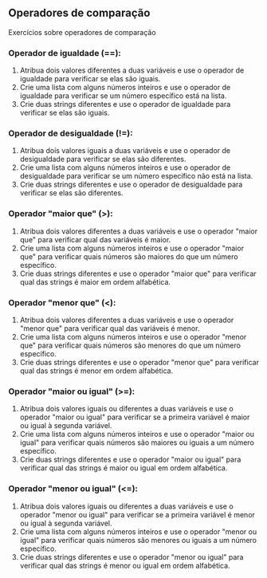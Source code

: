 ## Operadores de comparação
Exercícios sobre operadores de comparação

### Operador de igualdade (==):

1. Atribua dois valores diferentes a duas variáveis e use o operador de igualdade para verificar se elas são iguais.
2. Crie uma lista com alguns números inteiros e use o operador de igualdade para verificar se um número específico está na lista.
3. Crie duas strings diferentes e use o operador de igualdade para verificar se elas são iguais.

### Operador de desigualdade (!=):

1. Atribua dois valores iguais a duas variáveis e use o operador de desigualdade para verificar se elas são diferentes.
2. Crie uma lista com alguns números inteiros e use o operador de desigualdade para verificar se um número específico não está na lista.
3. Crie duas strings diferentes e use o operador de desigualdade para verificar se elas são diferentes.

### Operador "maior que" (>):

1. Atribua dois valores diferentes a duas variáveis e use o operador "maior que" para verificar qual das variáveis é maior.
2. Crie uma lista com alguns números inteiros e use o operador "maior que" para verificar quais números são maiores do que um número específico.
3. Crie duas strings diferentes e use o operador "maior que" para verificar qual das strings é maior em ordem alfabética.

### Operador "menor que" (<):

1. Atribua dois valores diferentes a duas variáveis e use o operador "menor que" para verificar qual das variáveis é menor.
2. Crie uma lista com alguns números inteiros e use o operador "menor que" para verificar quais números são menores do que um número específico.
3. Crie duas strings diferentes e use o operador "menor que" para verificar qual das strings é menor em ordem alfabética.

### Operador "maior ou igual" (>=):

1. Atribua dois valores iguais ou diferentes a duas variáveis e use o operador "maior ou igual" para verificar se a primeira variável é maior ou igual à segunda variável.
2. Crie uma lista com alguns números inteiros e use o operador "maior ou igual" para verificar quais números são maiores ou iguais a um número específico.
3. Crie duas strings diferentes e use o operador "maior ou igual" para verificar qual das strings é maior ou igual em ordem alfabética.

### Operador "menor ou igual" (<=):

1. Atribua dois valores iguais ou diferentes a duas variáveis e use o operador "menor ou igual" para verificar se a primeira variável é menor ou igual à segunda variável.
2. Crie uma lista com alguns números inteiros e use o operador "menor ou igual" para verificar quais números são menores ou iguais a um número específico.
3. Crie duas strings diferentes e use o operador "menor ou igual" para verificar qual das strings é menor ou igual em ordem alfabética.
